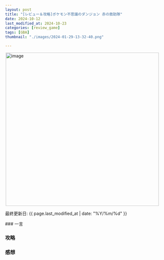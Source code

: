 ```yaml
---
layout: post
title: "[レビュー＆攻略]ポケモン不思議のダンジョン 赤の救助隊"
date: 2024-10-12
last_modified_at: 2024-10-23
categories: [review_game]
tags: [GBA]
thumbnail: "./images/2024-01-29-13-32-40.png"

---
```

<img src="{{ './images/2024-10-12-14-48-56.png' }}" alt="image" width="500" style="display: block; margin: auto;"/>
<p>最終更新日: {{ page.last_modified_at | date: "%Y/%m/%d" }}</p>
### 一言

  



### 攻略


### 感想




